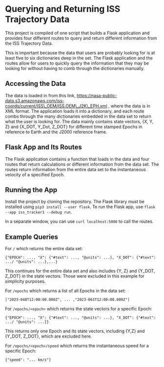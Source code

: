 # Querying and Returning ISS Trajectory Data

This project is compiled of one script that builds a Flask application and provides four different routes to query and return different information from the ISS Trajectory Data.

This is important because the data that users are probably looking for is at least five to six dictionaries deep in the set. The Flask application and the routes allow for users to quickly query the information that they may be looking for without having to comb through the dictionaries manually.

## Accessing the Data
 
The data is loaded in from this link, https://nasa-public-data.s3.amazonaws.com/iss-coords/current/ISS\_OEM/ISS.OEM\_J2K\_EPH.xml , where the data is in XML format. The application loads it into a dictionary, and each route combs through the many dictionaries embedded in the data set to return what the user is looking for. The data mainly contains state vectors, {X, Y, Z} and {X\_DOT, Y\_Dot, Z\_DOT} for different time stamped Epochs in reference to Earth and the J2000 reference frame.

## Flask App and Its Routes

The Flask application contains a function that loads in the data and four routes that return calculations or different information from the data set. The routes return information from the entire data set to the instantaneous velocity of a specified Epoch.

## Running the App

Install the project by cloning the repository. 
The Flask library must be installed using ``` pip3 install --user flask ```. 
To run the Flask app, use ``` flask --app iss_tracker1 --debug run ```. 

In a separate window, you can use ``` curl localhost:5000 ``` to call the routes.

## Example Queries 

For ```/``` which returns the entire data set:
```
{"EPOCH": ..., "X": {"#text": ..., "@units": ...}, "X_DOT": {"#text": .../ "@units": ...},...}
```
This continues for the entire data set and also includes {Y, Z} and {Y_DOT, Z_DOT} in the state vectors. Those were excluded in this example for simplicity purposes.

For ```/epochs``` which returns a list of all Epochs in the data set:
```
["2023-048T12:00:00.000Z", ... ,"2023-063T12:00:00.000Z"]
```

For ```/epochs/<epoch>``` which returns the state vectors for a specific Epoch:
```
{"EPOCH": ..., "X": {"#text": ..., "@units": ...}, "X_DOT": {"#text": .../ "@units": ...}}
```
This returns only one Epoch and its state vectors, including {Y,Z} and {Y_DOT, Z_DOT}, which are excluded here.

For ```/epochs/<epoch>/speed``` which returns the instantaneous speed for a specific Epoch:

```
{"speed": "... km/s"}
```


